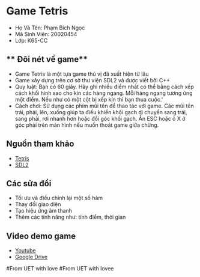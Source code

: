 # **Game Tetris**
* Họ Và Tên: Phạm Bích Ngọc
* Mã Sinh Viên: 20020454
* Lớp: K65-CC
## ** Đôi nét về game**
* Game Tetris là một tựa game thú vị đã xuất hiện từ lâu
* Game xây dựng trên cơ sở thư viện SDL2 và được viết bởi C++
* Quy luật: Bạn có 60 giây. Hãy ghi nhiều điểm nhất có thể bằng cách xếp cách khối hình sao cho kín các hàng ngang. Mỗi hàng ngang tương ứng một điểm. Nếu như có một cột bị xếp kín thì bạn thua cuộc.'
* Cách chơi: Sử dụng các phím mũi tên để thao tác với game. Các mũi tên trái, phải, lên, xuống giúp ta điều khiển khối gạch di chuyển sang trái, sang phải, rơi nhanh hơn hoặc đổi góc khối gạch. Ấn ESC hoặc ô X ở góc phải trên màn hình nếu muốn thoát game giữa chừng.
## Nguồn tham khảo
* [Tetris](https://www.youtube.com/watch?v=htfB7D2ruXw)
* [SDL2](https://lazyfoo.net/tutorials/SDL/index.php)
## Các sửa đổi
* Tối ưu và điều chỉnh lại một số hàm
* Thay đổi giao diện
* Tạo hiệu ứng âm thanh
* Thêm các tính năng như: tính điểm, thời gian
## Video demo game
* [Youtube](https://www.youtube.com/watch?v=UN4ADMrrpOk)
* [Google Drive](https://drive.google.com/file/d/1FU5qjsPxEqNpFtEq7iw4R8PCn2t1ixOn/view?usp=sharing)
 
#From UET with love
#From UET with lovee